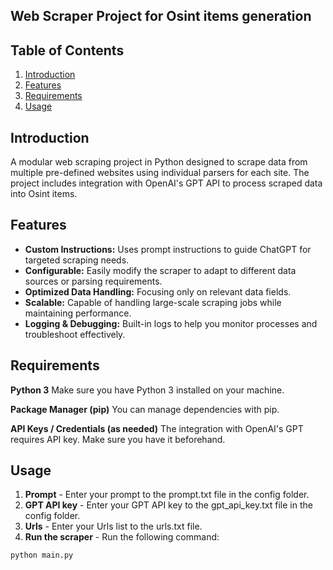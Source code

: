 ## Web Scraper Project for Osint items generation

## Table of Contents
1. [Introduction](#Introduction)
2. [Features](#Features)
3. [Requirements](#Requirements)
4. [Usage](#Usage)

## Introduction
A modular web scraping project in Python designed to scrape data from multiple pre-defined websites using individual parsers for each site. 
The project includes integration with OpenAI's GPT API to process scraped data into Osint items.

## Features
- **Custom Instructions:** Uses prompt instructions to guide ChatGPT for targeted scraping needs.
- **Configurable:** Easily modify the scraper to adapt to different data sources or parsing requirements.
- **Optimized Data Handling:** Focusing only on relevant data fields.
- **Scalable:** Capable of handling large-scale scraping jobs while maintaining performance.
- **Logging & Debugging:** Built-in logs to help you monitor processes and troubleshoot effectively.

## Requirements
**Python 3**
Make sure you have Python 3 installed on your machine.

**Package Manager (pip)**
You can manage dependencies with pip.

**API Keys / Credentials (as needed)**
The integration with OpenAI's GPT requires API key. Make sure you have it beforehand.

## Usage
1. **Prompt** - Enter your prompt to the prompt.txt file in the config folder.
2. **GPT API key** - Enter your GPT API key to the gpt_api_key.txt file in the config folder.
3. **Urls** - Enter your Urls list to the urls.txt file.
4. **Run the scraper** - Run the following command:
```python
python main.py
```